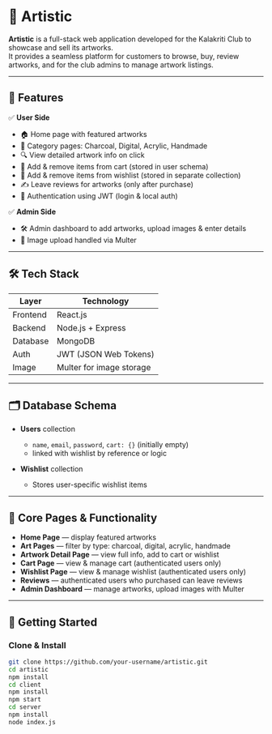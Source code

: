 # 🎨 Artistic

**Artistic** is a full-stack web application developed for the Kalakriti Club to showcase and sell its artworks.  
It provides a seamless platform for customers to browse, buy, review artworks, and for the club admins to manage artwork listings.

---

## 🚀 Features

✅ **User Side**
- 🏠 Home page with featured artworks
- 🎨 Category pages: Charcoal, Digital, Acrylic, Handmade
- 🔍 View detailed artwork info on click
- 🛒 Add & remove items from cart (stored in user schema)
- 💖 Add & remove items from wishlist (stored in separate collection)
- ✍️ Leave reviews for artworks (only after purchase)
- 🔐 Authentication using JWT (login & local auth)

✅ **Admin Side**
- 🛠 Admin dashboard to add artworks, upload images & enter details
- 📂 Image upload handled via Multer

---

## 🛠 Tech Stack

| Layer    | Technology |
|----------|------------|
| Frontend | React.js   |
| Backend  | Node.js + Express |
| Database | MongoDB    |
| Auth     | JWT (JSON Web Tokens) |
| Image    | Multer for image storage |

---

## 🗂 Database Schema

- **Users** collection
  - `name`, `email`, `password`, `cart: {}` (initially empty)
  - linked with wishlist by reference or logic

- **Wishlist** collection
  - Stores user-specific wishlist items

---

## 🔑 Core Pages & Functionality

- **Home Page** — display featured artworks
- **Art Pages** — filter by type: charcoal, digital, acrylic, handmade
- **Artwork Detail Page** — view full info, add to cart or wishlist
- **Cart Page** — view & manage cart (authenticated users only)
- **Wishlist Page** — view & manage wishlist (authenticated users only)
- **Reviews** — authenticated users who purchased can leave reviews
- **Admin Dashboard** — manage artworks, upload images with Multer

---

## 🚀 Getting Started

### Clone & Install
```bash
git clone https://github.com/your-username/artistic.git
cd artistic
npm install
cd client
npm install
npm start
cd server
npm install
node index.js

